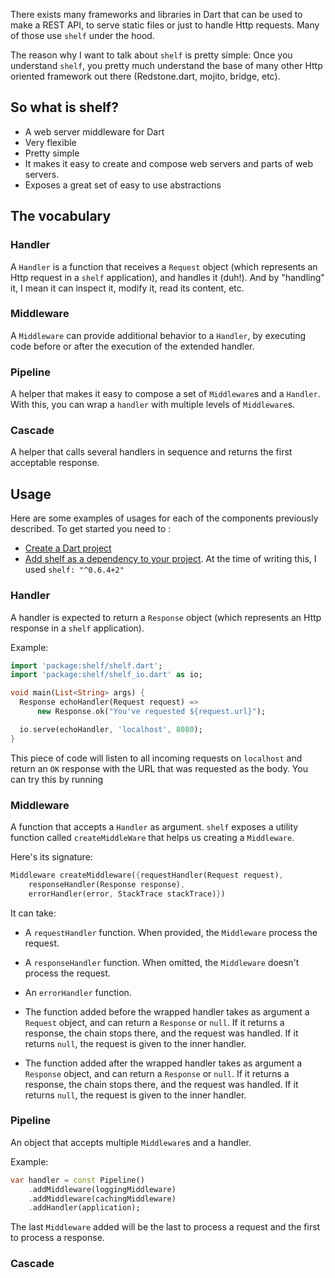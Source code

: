There exists many frameworks and libraries in Dart that can be used to make a REST API, to serve static files or just
to handle Http requests. Many of those use `shelf` under the hood.

The reason why I want to talk about `shelf` is pretty simple: Once you understand `shelf`, you pretty much understand
the base of many other Http oriented framework out there (Redstone.dart, mojito, bridge, etc).

## So what is shelf?

* A web server middleware for Dart
* Very flexible
* Pretty simple
* It makes it easy to create and compose web servers and parts of web servers.
* Exposes a great set of easy to use abstractions

## The vocabulary

### Handler
A `Handler` is a function that receives a `Request` object (which represents an Http request in a `shelf` application), and handles it (duh!). And by "handling" it, I mean it can inspect it, modify it, read its content, etc.

### Middleware
A `Middleware` can provide additional behavior to a `Handler`, by executing code before or after the execution of the extended handler.

### Pipeline
A helper that makes it easy to compose a set of `Middleware`s and a `Handler`. With this, you can wrap a `handler` with multiple levels of `Middleware`s.

### Cascade
A helper that calls several handlers in sequence and returns the first acceptable response.

## Usage
Here are some examples of usages for each of the components previously described. To get started you need to :

* [Create a Dart project](/creating-a-dart-project)
* [Add shelf as a dependency to your project](https://www.dartlang.org/tools/pub/dependencies.html#hosted-packages). At the time of writing this, I used `shelf: "^0.6.4+2"`

### Handler
A handler is expected to return a `Response` object (which represents an Http response in a `shelf` application).

Example:

```dart
import 'package:shelf/shelf.dart';
import 'package:shelf/shelf_io.dart' as io;

void main(List<String> args) {
  Response echoHandler(Request request) =>
      new Response.ok("You've requested ${request.url}");

  io.serve(echoHandler, 'localhost', 8080);
}
```

This piece of code will listen to all incoming requests on `localhost` and return an `OK` response with the URL that was requested as the body.
You can try this by running

### Middleware
A function that accepts a `Handler` as argument. `shelf` exposes a utility function called `createMiddleWare` that helps us creating a `Middleware`.

Here's its signature:

```dart
Middleware createMiddleware({requestHandler(Request request),
    responseHandler(Response response),
    errorHandler(error, StackTrace stackTrace)})
```

It can take:

* A `requestHandler` function. When provided, the `Middleware` process the request.
* A `responseHandler` function. When omitted, the `Middleware` doesn't process the request.
* An `errorHandler` function. 

* The function added before the wrapped handler takes as argument a `Request` object, and can return a `Response` or `null`. If it returns a response, the chain stops there, and the request was handled. If it returns `null`, the request is given to the inner handler.
* The function added after the wrapped handler takes as argument a `Response` object, and can return a `Response` or `null`. If it returns a response, the chain stops there, and the request was handled. If it returns `null`, the request is given to the inner handler.



### Pipeline
An object that accepts multiple `Middleware`s and a handler.

Example:

```dart
var handler = const Pipeline()
    .addMiddleware(loggingMiddleware)
    .addMiddleware(cachingMiddleware)
    .addHandler(application);
```

The last `Middleware` added will be the last to process a request and the first to process a response.

### Cascade

